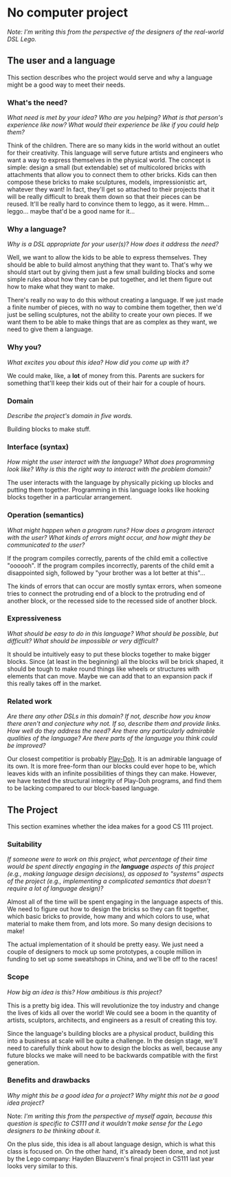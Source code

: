 # No computer project

_Note: I'm writing this from the perspective of the designers of the real-world DSL Lego._ 

## The user and a language
This section describes who the project would serve and why a language might be a
good way to meet their needs.

### What's the need?
_What need is met by your idea? Who are you helping? What is that person's
experience like now? What would their experience be like if you could help 
them?_

Think of the children. There are so many kids in the world without an outlet for their creativity. This language will serve future artists and engineers who want a way to express themselves in the physical world. The concept is simple: design a small (but extendable) set of multicolored bricks with attachments that allow you to connect them to other bricks. Kids can then compose these bricks to make sculptures, models, impressionistic art, whatever they want! In fact, they'll get so attached to their projects that it will be really difficult to break them down so that their pieces can be reused. It'll be really hard to convince them to leggo, as it were. Hmm... leggo... maybe that'd be a good name for it...


### Why a language?
_Why is a DSL appropriate for your user(s)? How does it address the need?_

Well, we want to allow the kids to be able to express themselves. They should be able to build almost anything that they want to. That's why we should start out by giving them just a few small building blocks and some simple rules about how they can be put together, and let them figure out how to make what they want to make.

There's really no way to do this without creating a language. If we just made a finite number of pieces, with no way to combine them together, then we'd just be selling sculptures, not the ability to create your own pieces. If we want them to be able to make things that are as complex as they want, we need to give them a language. 


### Why you?
_What excites you about this idea? How did you come up with it?_

We could make, like, a **lot** of money from this. Parents are suckers for something that'll keep their kids out of their hair for a couple of hours. 


### Domain
_Describe the project's domain in five words._

Building blocks to make stuff.


### Interface (syntax)
_How might the user interact with the language? What does programming look 
like? Why is this the right way to interact with the problem domain?_ 

The user interacts with the language by physically picking up blocks and putting them together. 
Programming in this language looks like hooking blocks together in a particular arrangement. 

### Operation (semantics)
_What might happen when a program runs? How does a program interact with the
user? What kinds of errors might occur, and how might they be communicated to
the user?_

If the program compiles correctly, parents of the child emit a collective "oooooh". If the program compiles incorrectly, parents of the child emit a disappointed sigh, followed by "your brother was a lot better at this"...

The kinds of errors that can occur are mostly syntax errors, when someone tries to connect the protruding end of a block to the protruding end of another block, or the recessed side to the recessed side of another block.  

### Expressiveness
_What should be easy to do in this language? What should be possible, but
difficult? What should be impossible or very difficult?_

It should be intuitively easy to put these blocks together to make bigger blocks. Since (at least in the beginning) all the blocks will be brick shaped, it should be tough to make round things like wheels or structures with elements that can move. Maybe we can add that to an expansion pack if this really takes off in the market. 

### Related work
_Are there any other DSLs in this domain? If not, describe how you know there
aren't and conjecture why not. If so, describe them and provide links. How well 
do they address the need? Are there any particularly admirable qualities of the
language? Are there parts of the language you think could be improved?_

Our closest competitior is probably [Play-Doh](https://en.wikipedia.org/wiki/Play-Doh). It is an admirable language of its own. It is more free-form than our blocks could ever hope to be, which leaves kids with an infinite possibilities of things they can make. However, we have tested the structural integrity of Play-Doh programs, and find them to be lacking compared to our block-based language. 


## The Project
This section examines whether the idea makes for a good CS 111 project.


### Suitability
_If someone were to work on this project, what percentage of their time would be
spent directly engaging in the **language** aspects of this project (e.g.,
making language design decisions), as opposed to "systems" aspects of the
project (e.g., implementing a complicated semantics that doesn't require a lot
of language design)?_

Almost all of the time will be spent engaging in the language aspects of this. We need to figure out how to design the bricks so they can fit together, which basic bricks to provide, how many and which colors to use, what material to make them from, and lots more. So many design decisions to make!

The actual implementation of it should be pretty easy. We just need a couple of designers to mock up some prototypes, a couple million in funding to set up some sweatshops in China, and we'll be off to the races!

### Scope
_How big an idea is this? How ambitious is this project?_

This is a pretty big idea. This will revolutionize the toy industry and change the lives of kids all over the world! We could see a boom in the quantity of artists, sculptors, architects, and engineers as a result of creating this toy.

Since the language's building blocks are a physical product, building this into a business at scale will be quite a challenge. In the design stage, we'll need to carefully think about how to design the blocks as well, because any future blocks we make will need to be backwards compatible with the first generation. 

### Benefits and drawbacks
_Why might this be a good idea for a project? Why might this not be a good idea 
project?_

Note: _I'm writing this from the perspective of myself again, because this question is specific to CS111 and it wouldn't make sense for the Lego designers to be thinking about it._

On the plus side, this idea is all about language design, which is what this class is focused on. 
On the other hand, it's already been done, and not just by the Lego company: Hayden Blauzvern's final project in CS111 last year looks very similar to this. 

